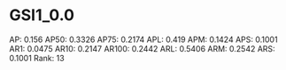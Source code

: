 # GSI1_0.0

AP: 0.156
AP50: 0.3326
AP75: 0.2174
APL: 0.419
APM: 0.1424
APS: 0.1001
AR1: 0.0475
AR10: 0.2147
AR100: 0.2442
ARL: 0.5406
ARM: 0.2542
ARS: 0.1001
Rank: 13
